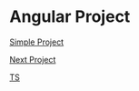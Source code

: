 # Angular Project

[Simple Project](Angular%20Project%2054787b05efc44e2bb02676915ceea0c0/Simple%20Project%20a685e0482fb64aaf8e7190b4e3861f80.md)

[Next Project](Angular%20Project%2054787b05efc44e2bb02676915ceea0c0/Next%20Project%209cdf784bc63a4cfe99f076147675de1d.md)

[TS](Angular%20Project%2054787b05efc44e2bb02676915ceea0c0/TS%2002dbd88f0fd74868b3af1a4380943917.md)

[](Angular%20Project%2054787b05efc44e2bb02676915ceea0c0/Untitled%20436995a69bc54da9aef6fdfea91e84b3.md)